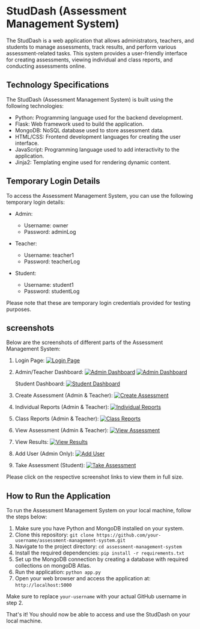 # StudDash (Assessment Management System)

The StudDash is a web application that allows administrators, teachers, and students to manage assessments, track results, and perform various assessment-related tasks. This system provides a user-friendly interface for creating assessments, viewing individual and class reports, and conducting assessments online.

## Technology Specifications

The StudDash (Assessment Management System) is built using the following technologies:

- Python: Programming language used for the backend development.
- Flask: Web framework used to build the application.
- MongoDB: NoSQL database used to store assessment data.
- HTML/CSS: Frontend development languages for creating the user interface.
- JavaScript: Programming language used to add interactivity to the application.
- Jinja2: Templating engine used for rendering dynamic content.

## Temporary Login Details

To access the Assessment Management System, you can use the following temporary login details:

- Admin:
  - Username: owner
  - Password: adminLog

- Teacher:
  - Username: teacher1
  - Password: teacherLog

- Student:
  - Username: student1
  - Password: studentLog

Please note that these are temporary login credentials provided for testing purposes.

## screenshots

Below are the screenshots of different parts of the Assessment Management System:

1. Login Page:
   [![Login Page](static/screenshots/home.png)](static/screenshots/home.png)

2. Admin/Teacher Dashboard:
   [![Admin Dashboard](static/screenshots/od1.png)](static/screenshots/od1.png)
   [![Admin Dashboard](static/screenshots/od2.png)](static/screenshots/od2.png)

   Student Dashboard:
   [![Student Dashboard](static/screenshots/sd.png)](static/screenshots/sd.png)

3. Create Assessment (Admin & Teacher):
   [![Create Assessment](static/screenshots/ca.png)](static/screenshots/ca.png)

4. Individual Reports (Admin & Teacher):
   [![Individual Reports](static/screenshots/ir.png)](static/screenshots/ir.png)

5. Class Reports (Admin & Teacher):
   [![Class Reports](static/screenshots/cp.png)](static/screenshots/cp.png)

6. View Assessment (Admin & Teacher):
   [![View Assessment](static/screenshots/va.png)](static/screenshots/va.png)

7. View Results:
   [![View Results](static/screenshots/vr.png)](static/screenshots/vr.png)

8. Add User (Admin Only):
   [![Add User](static/screenshots/au.png)](static/screenshots/au.png)

9. Take Assessment (Student):
   [![Take Assessment](static/screenshots/ta.png)](static/screenshots/ta.png)

Please click on the respective screenshot links to view them in full size.

## How to Run the Application

To run the Assessment Management System on your local machine, follow the steps below:

1. Make sure you have Python and MongoDB installed on your system.
2. Clone this repository: `git clone https://github.com/your-username/assessment-management-system.git`
3. Navigate to the project directory: `cd assessment-management-system`
4. Install the required dependencies: `pip install -r requirements.txt`
5. Set up the MongoDB connection by creating a database with required collections on mongoDB Atlas.
6. Run the application: `python app.py`
7. Open your web browser and access the application at: `http://localhost:5000`

Make sure to replace `your-username` with your actual GitHub username in step 2.

That's it! You should now be able to access and use the StudDash on your local machine.

